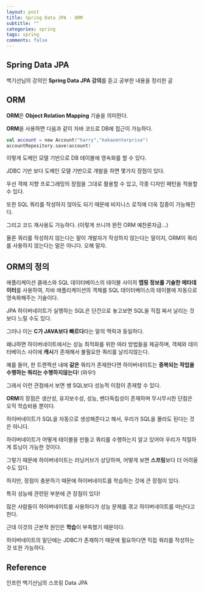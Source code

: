 ```yaml
---
layout: post
title: Spring Data JPA - ORM
subtitle: ""
categories: spring
tags: spring
comments: false
---
```


## Spring Data JPA

백기선님의 강의인 **Spring Data JPA 강의**를 듣고 공부한 내용을 정리한 글

## ORM

**ORM**은 **Object Relation Mapping** 기술을 의미한다.

**ORM**을 사용하면 다음과 같이 자바 코드로 DB에 접근이 가능하다.

```kotlin
val account = new Account("harry","kakaoenterprise")
accountRepository.save(account)
```

이렇게 도메인 모델 기반으로 DB 테이블에 영속화를 할 수 있다.

JDBC 기반 보다 도메인 모델 기반으로 개발을 하면 몇가지 장점이 있다.

우선 객체 지향 프로그래밍의 장점을 그대로 활용할 수 있고, 각종 디자인 패턴을 적용할 수 있다.

또한 SQL 쿼리를 작성하지 않아도 되기 때문에 비지니스 로직에 더욱 집중이 가능해진다.

그리고 코드 재사용도 가능하다. (이렇게 쓰니까 완전 ORM 예찬론자급...)

물론 쿼리를 작성하지 않는다는 말이 개발자가 작성하지 않는다는 말이지, ORM이 쿼리를 사용하지 않는다는 말은 아니다. 오해 말자.

## ORM의 정의

애플리케이션 클래스와 SQL 데이터베이스의 테이블 사이의 **맵핑 정보를 기술한 메타데이터**를 사용하여, 자바 애플리케이션의 객체를 SQL 데이터베이스의 테이블에 자동으로 영속화해주는 기술이다.

JPA 하이버네이트가 실행하는 SQL은 단건으로 놓고보면 SQL을 직접 짜서 날리는 것보다 느릴 수도 있다.

그러나 이는 **C가 JAVA보다 빠르다**라는 말의 맥락과 동일하다.

왜냐하면 하이버네이트에서는 성능 최적화를 위한 여러 방법들을 제공하며, 객체와 데이터베이스 사이에 **캐시**가 존재해서 불필요한 쿼리를 날리지않는다.

예를 들어, 한 트랜잭션 내에 **같은** 쿼리가 존재한다면 하이버네이트는 **중복되는 작업을 수행하는 쿼리는 수행하지않는다**! (와우!)

그래서 이런 관점에서 보면 쌩 SQL보다 성능적 이점이 존재할 수 있다.

**ORM**의 장점은 생산성, 유지보수성, 성능, 벤더독립성이 존재하며 무시무시한 단점은 오직 학습비용 뿐이다.

하이버네이트가 SQL을 자동으로 생성해준다고 해서, 우리가 SQL을 몰라도 된다는 것은 아니다.

하이버네이트가 어떻게 테이블을 만들고 쿼리를 수행하는지 알고 있어야 우리가 적절하게 튜닝이 가능한 것이다.

그렇기 때문에 하이버네이트는 러닝커브가 상당하며, 어떻게 보면 **스프링**보다 더 어려울 수도 있다.

하지만, 장점이 충분하기 때문에 하이버네이트를 학습하는 것에 큰 장점이 있다.

특히 성능에 관련된 부분에 큰 장점이 있다!

많은 사람들이 하이버네이트를 사용하다가 성능 문제를 겪고 하이버네이트를 떠난다고 한다.

근데 이것의 근본적 원인은 **학습**이 부족했기 때문이다.

하이버네이트의 밑단에는 JDBC가 존재하기 때문에 필요하다면 직접 쿼리를 작성하는 것 또한 가능하다.

## Reference

인프런 백기선님의 스프링 Data JPA
